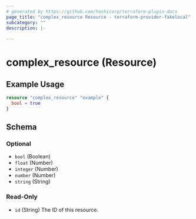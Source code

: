 ```yaml
---
# generated by https://github.com/hashicorp/terraform-plugin-docs
page_title: "complex_resource Resource - terraform-provider-fakelocal"
subcategory: ""
description: |-
  
---
```


# complex_resource (Resource)



## Example Usage

```terraform
resource "complex_resource" "example" {
  bool = true
}
```

<!-- schema generated by tfplugindocs -->
## Schema

### Optional

- `bool` (Boolean)
- `float` (Number)
- `integer` (Number)
- `number` (Number)
- `string` (String)

### Read-Only

- `id` (String) The ID of this resource.


